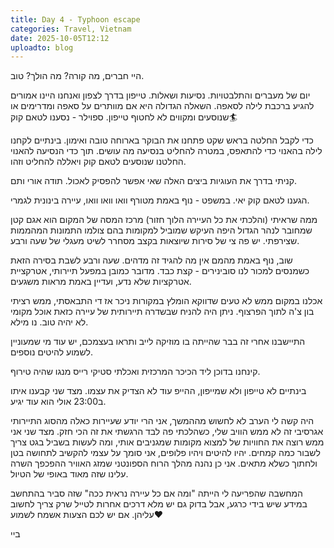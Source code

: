 ```yaml
---
title: Day 4 - Typhoon escape
categories: Travel, Vietnam
date: 2025-10-05T12:12
uploadto: blog
---
```

היי חברים, מה קורה? מה הולך? טוב.

יום של מעברים והתלבטויות. נסיעות ושאלות. טייפון בדרך לצפון ואנחנו היינו אמורים להגיע ברכבת לילה לסאפה. השאלה הגדולה היא אם מוותרים על סאפה ומדרימים או שנוסעים ומקווים לא לחטוף טייפון. ספוילר - נסענו לטאם קוק🏄

כדי לקבל החלטה בראש שקט פתחנו את הבוקר בארוחה טובה ואימון. בינתיים לקחנו לילה בהאנוי כדי להתאפס, במטרה להחליט בנסיעה מה עושים. תוך כדי הנסיעה להאנוי החלטנו שנוסעים לטאם קוק ויאללה להחליט וזהו.

קניתי בדרך את העוגיות ביצים האלה שאי אפשר להפסיק לאכול. תודה אורי ותם.

הגענו לטאם קוק יאי. במשפט - נוף באמת מטורף וואו וואו וואו, עיירה בינונית לגמרי.

ממה שראיתי (והלכתי את כל העיירה הלוך חזור) מרכז המסה של המקום הוא אגם קטן שמחובר לנהר הגדול היפה העיקש שמוביל למקומות בהם צולמו התמונות המהממות שצירפתי. יש פה צי של סירות שיוצאות בקצב מסחרר לשיט מעגלי של שעה ורבע.

שוב, נוף באמת מהמם אין מה להגיד זה מדהים. שעה ורבע לשבת בסירה הזאת כשמנסים למכור לנו סובינירים - קצת כבד. מדובר כמובן במפעל תיירותי, אטרקציית אטרקציות שלא נדע, ועדיין באמת מראות משגעים.

אכלנו במקום ממש לא טעים שדווקא הומלץ במקורות ניכר אז די התבאסתי, ממש רציתי בון צ'ה לתוך הפרצוף. ניתן היה להניח שבשדרה תיירותית של עיירה כזאת אוכל מקומי לא יהיה טוב. נו מילא.

התיישבנו אחרי זה בבר שהייתה בו מוזיקה לייב ותראו בעצמכם, יש עוד מי שמעוניין לשמוע להיטים נוספים.

קינחנו בדוכן ליד הכיכר המרכזית ואכלתי סטיקי רייס מנגו שהיה טירוף.

בינתיים לא טייפון ולא שמייפון, ההייפ עוד לא הצדיק את עצמו. מצד שני קבענו איתו ב23:00 אולי הוא עוד יגיע.

היה קשה לי הערב לא לחשוש מההמשך, אני הרי יודע שעיירות כאלה מהסוג התיירותי אגרסיבי זה לא ממש הוויב שלי, כשהלכתי פה לבד הרגשתי את זה הכי חזק. מצד שני אני ממש רוצה את החוויות של למצוא מקומות שמגניבים אותי, ומה לעשות בשביל בגט צריך לשבור כמה קמחים. יהיו להיטים ויהיו פלופים, אני סומך על עצמי להקשיב לתחושה בטן ולחתוך כשלא מתאים. אני כן נהנה מהלך הרוח הספונטני שמזג האוויר ההפכפך השרה עלינו שזה מאוד באופי של הטיול.

המחשבה שהפריעה לי הייתה "ומה אם כל עיירה נראית ככה" שזה סביר בהתחשב במידע שיש בידי כרגע, אבל בדוק גם יש מלא דרכים אחרות לטייל שרק צריך לחשוב עליהן. אם יש לכם הצעות אשמח לשמוע❤️

ביי